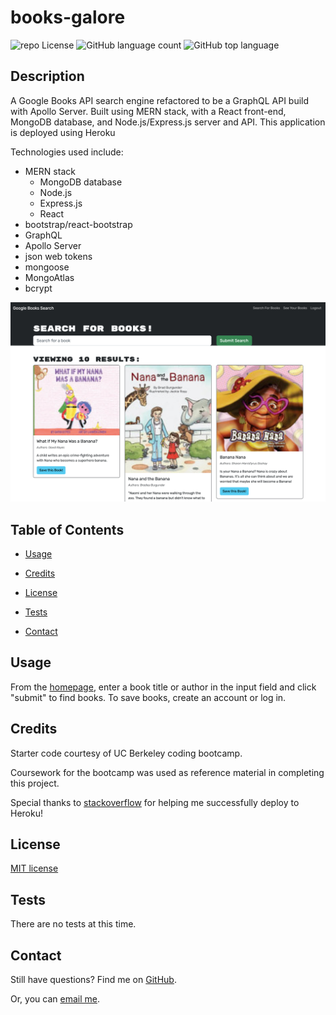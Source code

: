 # books-galore

![repo License](https://img.shields.io/github/license/rbkeyes/books-galore?color=green)
![GitHub language count](https://img.shields.io/github/languages/count/rbkeyes/books-galore?color=purple)
![GitHub top language](https://img.shields.io/github/languages/top/rbkeyes/books-galore)


## Description

A Google Books API search engine refactored to be a GraphQL API build with Apollo Server. Built using MERN stack, with a React front-end, MongoDB database, and Node.js/Express.js server and API. This application is deployed using Heroku

Technologies used include:

- MERN stack
    - MongoDB database
    - Node.js
    - Express.js
    - React
- bootstrap/react-bootstrap
- GraphQL
- Apollo Server
- json web tokens
- mongoose
- MongoAtlas
- bcrypt


![screenshot of home page](/images/books-galore-screenshot.png)

## Table of Contents

- [Usage](#usage)

- [Credits](#credits)

- [License](#license)

- [Tests](#tests)

- [Contact](#contact)


## Usage

From the [homepage](https://morning-shelf-59983.herokuapp.com/), enter a book title or author in the input field and click "submit" to find books. To save books, create an account or log in.  


## Credits

Starter code courtesy of UC Berkeley coding bootcamp. 

Coursework for the bootcamp was used as reference material in completing this project. 

Special thanks to [stackoverflow](https://stackoverflow.com/questions/55695565/error-message-mongoerror-bad-auth-authentication-failed-through-uri-string) for helping me successfully deploy to Heroku!


## License

[MIT license](./LICENSE)


## Tests

There are no tests at this time.


## Contact

Still have questions? Find me on [GitHub](https://github.com/rbkeyes).

Or, you can [email me](mailto:rbkeyes@gmail.com).





